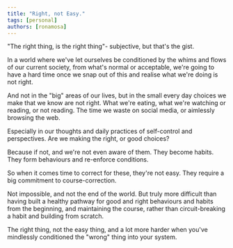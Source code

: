 ```yaml
---
title: "Right, not Easy."
tags: [personal]
authors: [ronamosa]
---
```


"The right thing, is the right thing"- subjective, but that's the gist.

In a world where we've let ourselves be conditioned by the whims and flows of our current society, from what's normal or acceptable, we're going to have a hard time once we snap out of this and realise what we're doing is not right.

And not in the "big" areas of our lives, but in the small every day choices we make that we know are not right. What we're eating, what we're watching or reading, or not reading. The time we waste on social media, or aimlessly browsing the web.

Especially in our thoughts and daily practices of self-control and perspectives. Are we making the right, or good choices?

<!-- truncate -->

Because if not, and we're not even aware of them. They become habits. They form behaviours and re-enforce conditions.

So when it comes time to correct for these, they're not easy. They require a big commitment to course-correction.

Not impossible, and not the end of the world. But truly more difficult than having built a healthy pathway for good and right behaviours and habits from the beginning, and maintaining the course, rather than circuit-breaking a habit and building from scratch.

The right thing, not the easy thing, and a lot more harder when you've mindlessly conditioned the "wrong" thing into your system.
